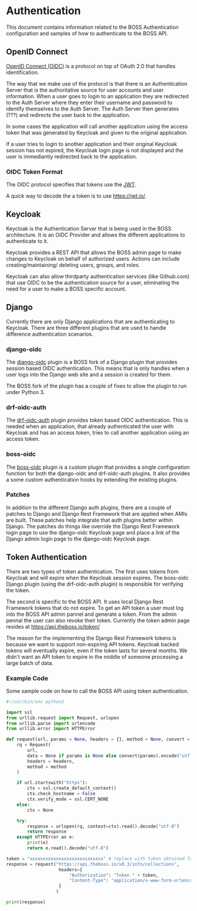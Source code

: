 # Authentication

This document contains information related to the BOSS Authentication configuration
and samples of how to authenticate to the BOSS API.

## OpenID Connect
[OpenID Connect (OIDC)](http://openid.net/connect/) is a protocol on top of OAuth
2.0 that handles identification.

The way that we make use of the protocol is that there is an Authentication Server
that is the authoritative source for user accounts and user information. When a
user goes to login to an application they are redirected to the Auth Server where
they enter their username and password to identify themselves to the Auth Server.
The Auth Server then generates (???) and redirects the user back to the application.

In some cases the application will call another application using the access token
that was generated by Keycloak and given to the original application.

If a user tries to login to another application and their original Keycloak session
has not expired, the Keycloak login page is not displayed and the user is immediantly
redirected back to the application.

### OIDC Token Format
The OIDC protocol specifies that tokens use the [JWT](https://en.wikipedia.org/wiki/JSON_Web_Token).

A quick way to decode the a token is to use https://jwt.io/.

## Keycloak
Keycloak is the Authentication Server that is being used in the BOSS architecture.
It is an OIDC Provider and allows the different applications to authenticate to it.

Keycloak provides a REST API that allows the BOSS admin page to make changes to
Keycloak on behalf of authorized users. Actions can include creating/maintaining/
deleting users, groups, and roles.

Keycloak can also allow thirdparty authentication services (like Github.com) that
use OIDC to be the authentication source for a user, eliminating the need for a
user to make a BOSS specific account.

## Django
Currently there are only Django applications that are authenticating to Keycloak.
There are three different plugins that are used to handle difference authentication
scenarios.

### django-oidc
The [django-oidc](https://github.com/jhuapl-boss/django-oidc.git) plugin is a BOSS
fork of a Django plugin that provides session based OIDC authentication. This means
that is only handles when a user logs into the Django web site and a session is
created for them.

The BOSS fork of the plugin has a couple of fixes to allow the plugin to run under
Python 3.

### drf-oidc-auth
The [drf-oidc-auth](https://github.com/ByteInternet/drf-oidc-auth) plugin provides
token based OIDC authentication. This is needed when an application, that already
authenticated the user with Keycloak and has an access token, tries to call another
application using an access token.

### boss-oidc
The [boss-oidc](https://github.com/jhuapl-boss/boss-oidc.git) plugin is a custom
plugin that provides a single configuration function for both the django-oidc and
drf-oidc-auth plugins. It also provides a some custom authentication hooks by
extending the existing plugins.

### Patches
In addition to the different Django auth plugins, there are a couple of patches
to Django and Django Rest Framework that are applied when AMIs are built. These
patches help integrate that auth plugins better within Django. The patches do
things like override the Django Rest Framework login page to use the django-oidc
Keycloak page and place a link of the Django admin login page to the django-oidc
Keycloak page.

## Token Authentication

There are two types of token authentication. The first uses tokens from Keycloak
and will expire when the Keycloak session expires. The boss-oidc Django plugin
(using the drf-oidc-auth plugin) is responsible for verifying the token.

The second is specific to the BOSS API. It uses local Django Rest Framework tokens
that do not expire. To get an API token a user must log into the BOSS API admin
pannel and generate a token. From the admin pennal the user can also revoke their
token. Currently the token admin page resides at https://api.theboss.io/token/

The reason for the implementing the Django Rest Framework tokens is because we
want to support non-expiring API tokens. Keycloak backed tokens will eventually
expire, even if the token lasts for several months. We didn't want an API token
to expire in the middle of someone processing a large batch of data.

### Example Code
Some sample code on how to call the BOSS API using token authentication.

```python
#!/usr/bin/env python3

import ssl
from urllib.request import Request, urlopen
from urllib.parse import urlencode
from urllib.error import HTTPError

def request(url, params = None, headers = {}, method = None, convert = urlencode):
    rq = Request(
        url,
        data = None if params is None else convert(params).encode("utf-8"),
        headers = headers,
        method = method
    )

    if url.startswith("https"):
        ctx = ssl.create_default_context()
        ctx.check_hostname = False
        ctx.verify_mode = ssl.CERT_NONE
    else:
        ctx = None

    try:
        response = urlopen(rq, context=ctx).read().decode("utf-8")
        return response
    except HTTPError as e:
        print(e)
        return e.read().decode("utf-8")

token = "xxxxxxxxxxxxxxxxxxxxxxxxxxxx" # replace with token obtained from https://api.theboss.io/token/
response = request("https://api.theboss.io/v0.3/info/collections",
                    headers={
                        "Authorization": "Token " + token,
                        "Content-Type": "application/x-www-form-urlencoded",
                    }
                   )

print(response)
```
